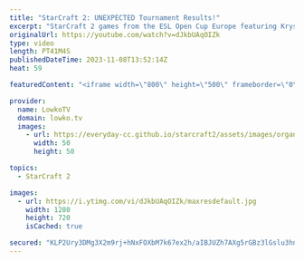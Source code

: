 ```yaml
---
title: "StarCraft 2: UNEXPECTED Tournament Results!"
excerpt: "StarCraft 2 games from the ESL Open Cup Europe featuring Krystianer. In these matches he's going up against MaxPax and Lambo. Support my work: https://patreon.com/lowkotv  Lowko merch: https://lowko.shop Tech setup: https://lowko.tv/setup  My second channel: https://youtube.com/morelowko Twitch livestream:"
originalUrl: https://youtube.com/watch?v=dJkbUAqOIZk
type: video
length: PT41M4S
publishedDateTime: 2023-11-08T13:52:14Z
heat: 59

featuredContent: "<iframe width=\"800\" height=\"500\" frameborder=\"0\" src=\"https://www.youtube.com/embed/dJkbUAqOIZk\" allow=\"accelerometer; autoplay; encrypted-media; gyroscope; picture-in-picture\" allowfullscreen></iframe>"

provider:
  name: LowkoTV
  domain: lowko.tv
  images:
    - url: https://everyday-cc.github.io/starcraft2/assets/images/organizations/lowko.tv-50x50.jpg
      width: 50
      height: 50

topics:
  - StarCraft 2

images:
  - url: https://i.ytimg.com/vi/dJkbUAqOIZk/maxresdefault.jpg
    width: 1280
    height: 720
    isCached: true

secured: "KLP2Ury3DMg3X2m9rj+hNxFOXbM7k67ex2h/aIBJUZh7AXg5rGBz3lGslu3hnP08iACdFLyMc6nei02eRHo6xKV42Y5NArSdR7bv65yWgqp4Y6F/6njMpBy+Ne51s//P+ro3A2FKfftyi9OmxvigqTJOjYG8Gdk2TpI3PtfYviqvOnfpwCk5oOZ03IjsHQKjI6Dei1OWSM/PV70v+gJ0pDFjCeBY118yi0iIYIcvy59w5nSRK0yJfBBIdo9nhJ8VNiy0DGRZPgenJGcyVIqsazXUc5o/ROTU5SAc9bDh5gt8o7O+j9mcMOvRobq5CtnMwNl8IULj6SdC0hYZBkKKpxx87IdewJv/qWNKfVAoXEugfMNjhdqnPY2udY0ZbQiLO82+EzUWQyF7kl5e0FntTkmAPU5BQj3q0fLG9QvKLiQ=;XTCn2pFSv/bXXE+6Mkgb7g=="
---
```


